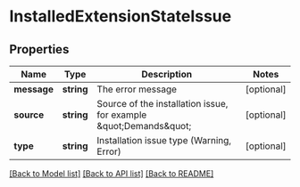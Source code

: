 # InstalledExtensionStateIssue

## Properties
Name | Type | Description | Notes
------------ | ------------- | ------------- | -------------
**message** | **string** | The error message | [optional] 
**source** | **string** | Source of the installation issue, for example  \&quot;Demands\&quot; | [optional] 
**type** | **string** | Installation issue type (Warning, Error) | [optional] 

[[Back to Model list]](../README.md#documentation-for-models) [[Back to API list]](../README.md#documentation-for-api-endpoints) [[Back to README]](../README.md)


